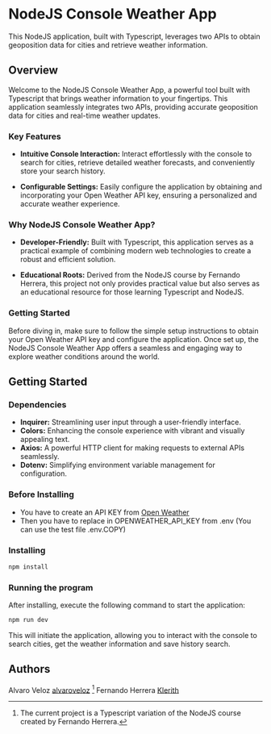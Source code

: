 # NodeJS Console Weather App

This NodeJS application, built with Typescript, leverages two APIs to obtain geoposition data for cities and retrieve weather information.

## Overview
Welcome to the NodeJS Console Weather App, a powerful tool built with Typescript that brings weather information to your fingertips. This application seamlessly integrates two APIs, providing accurate geoposition data for cities and real-time weather updates.

### Key Features

- **Intuitive Console Interaction:** Interact effortlessly with the console to search for cities, retrieve detailed weather forecasts, and conveniently store your search history.

- **Configurable Settings:** Easily configure the application by obtaining and incorporating your Open Weather API key, ensuring a personalized and accurate weather experience.

### Why NodeJS Console Weather App?

- **Developer-Friendly:** Built with Typescript, this application serves as a practical example of combining modern web technologies to create a robust and efficient solution.

- **Educational Roots:** Derived from the NodeJS course by Fernando Herrera, this project not only provides practical value but also serves as an educational resource for those learning Typescript and NodeJS.

### Getting Started

Before diving in, make sure to follow the simple setup instructions to obtain your Open Weather API key and configure the application. Once set up, the NodeJS Console Weather App offers a seamless and engaging way to explore weather conditions around the world.


## Getting Started
### Dependencies

- **Inquirer:** Streamlining user input through a user-friendly interface.
- **Colors:** Enhancing the console experience with vibrant and visually appealing text.
 - **Axios:** A powerful HTTP client for making requests to external APIs seamlessly.
  - **Dotenv:** Simplifying environment variable management for configuration.


### Before Installing

 - You have to create an API KEY from [Open Weather](https://openweathermap.org/)
 - Then you have to replace in OPENWEATHER_API_KEY from .env (You can use the test file .env.COPY)

### Installing

```bash
npm install
```

### Running the program
After installing, execute the following command to start the application:

```bash
npm run dev
```

This will initiate the application, allowing you to interact with the console to search cities, get the weather information and save history search.

## Authors
Alvaro Veloz [alvaroveloz](https://github.com/alvaroveloz)
[^1] Fernando Herrera [Klerith](https://github.com/Klerith)



[^1]: The current project is a Typescript variation of the NodeJS course created by Fernando Herrera.
